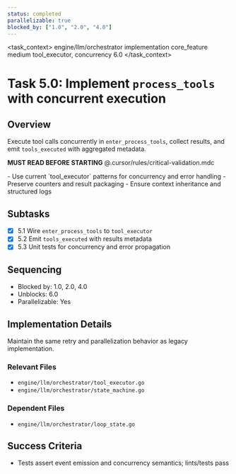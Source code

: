```yaml
---
status: completed
parallelizable: true
blocked_by: ["1.0", "2.0", "4.0"]
---
```


<task_context>
<domain>engine/llm/orchestrator</domain>
<type>implementation</type>
<scope>core_feature</scope>
<complexity>medium</complexity>
<dependencies>tool_executor, concurrency</dependencies>
<unblocks>6.0</unblocks>
</task_context>

# Task 5.0: Implement `process_tools` with concurrent execution

## Overview

Execute tool calls concurrently in `enter_process_tools`, collect results, and emit `tools_executed` with aggregated metadata.

<import>**MUST READ BEFORE STARTING** @.cursor/rules/critical-validation.mdc</import>

<requirements>
- Use current `tool_executor` patterns for concurrency and error handling
- Preserve counters and result packaging
- Ensure context inheritance and structured logs
</requirements>

## Subtasks

- [x] 5.1 Wire `enter_process_tools` to `tool_executor`
- [x] 5.2 Emit `tools_executed` with results metadata
- [x] 5.3 Unit tests for concurrency and error propagation

## Sequencing

- Blocked by: 1.0, 2.0, 4.0
- Unblocks: 6.0
- Parallelizable: Yes

## Implementation Details

Maintain the same retry and parallelization behavior as legacy implementation.

### Relevant Files

- `engine/llm/orchestrator/tool_executor.go`
- `engine/llm/orchestrator/state_machine.go`

### Dependent Files

- `engine/llm/orchestrator/loop_state.go`

## Success Criteria

- Tests assert event emission and concurrency semantics; lints/tests pass
